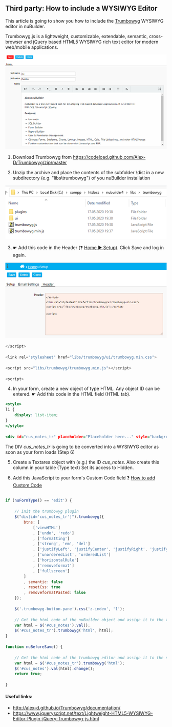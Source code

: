 ## Third party: How to include a WYSIWYG Editor

This article is going to show you how to include the [Trumbowyg](http://alex-d.github.io/Trumbowyg/) WYSIWYG editor in nuBuilder.

Trumbowyg.js is a lightweight, customizable, extendable, semantic, cross-browser and jQuery based HTML5 WYSIWYG rich text editor for modern web/mobile applications.

<p align="left">
  <img src="screenshots/trumbowyg.png">
</p>



1. Download Trumbowyg from https://codeload.github.com/Alex-D/Trumbowyg/zip/master

2. Unzip the archive and place the contents of the subfolder \dist in a new subdirectory (e.g. "libs\trumbowyg") of you nuBuilder installation


<p align="left">
  <img src="screenshots/unzip.png">
</p>



3. ☛  Add this code in the Header (❓ [Home ► Setup](/common/setup_header.gif)). Click Save and log in again.


<p align="left">
  <img src="screenshots/header.png">
</p>



```javascript
</script>

<link rel="stylesheet" href="libs/trumbowyg/ui/trumbowyg.min.css">

<script src="libs/trumbowyg/trumbowyg.min.js"></script>

<script>
```


4. In your form, create a new object of type HTML. Any object ID can be entered.
   ☛  Add this code in the HTML field (HTML tab).
   
```htm   
<style>
li {
    display: list-item;
}
</style>

<div id="cus_notes_tr" placeholder="Placeholder here..." style="background:white"></div>
```
The DIV *cus_notes_tr* is going to be converted into a WYSIWYG editor as soon as your form loads (Step 6)

5. Create a Textarea object with (e.g.) the ID *cus_notes*. Also create this column in your table (Type text)
   Set its access to Hidden.
     
6. Add this JavaScript to your form's Custom Code field
   ❓ [How to add Custom Code](/common/form_add_custom_code_javascript.gif)
   
```javascript

if (nuFormType() == 'edit') {

    // init the trumbowyg plugin
    $("div[id='cus_notes_tr']").trumbowyg({
        btns: [
            ['viewHTML']
            , ['undo', 'redo']
            , ['formatting']
            , ['strong', 'em', 'del']
            , ['justifyLeft', 'justifyCenter', 'justifyRight', 'justifyFull']
            , ['unorderedList', 'orderedList']
            , ['horizontalRule']
            , ['removeformat']
            , ['fullscreen']
        ]
        , semantic: false
        , resetCss: true
        , removeformatPasted: false
    });

    $('.trumbowyg-button-pane').css('z-index', '1');

    // Get the html code of the nuBuilder object and assign it to the trumbowyg editor
    var html = $('#cus_notes').val();
    $('#cus_notes_tr').trumbowyg('html', html);
}

function nuBeforeSave() {

    // Get the html code of the trumbowyg editor and assign it to the nuBuilder object
    var html = $('#cus_notes_tr').trumbowyg('html');
    $('#cus_notes').val(html).change();
    return true;

}
```

#### Useful links:

* http://alex-d.github.io/Trumbowyg/documentation/
* https://www.jqueryscript.net/text/Lightweight-HTML5-WYSIWYG-Editor-Plugin-jQuery-Trumbowyg-js.html
